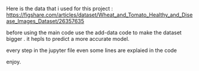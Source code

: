 Here is the data that i used for this project :
https://figshare.com/articles/dataset/Wheat_and_Tomato_Healthy_and_Disease_Images_Dataset/26357635

before using the main code use the add-data code to make the dataset bigger . it hepls to predict a more accurate model.

every step in the jupyter file even some lines are explaied in the code 

enjoy.
